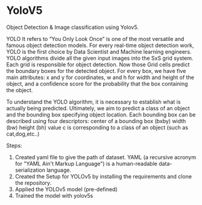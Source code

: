 # YoloV5
Object Detection &amp; Image classification using Yolov5.

YOLO
It refers to “You Only Look Once” is one of the most versatile and famous object detection models. For every real-time object detection work, YOLO is the first choice by Data Scientist and Machine learning engineers. YOLO algorithms divide all the given input images into the SxS grid system. Each grid is responsible for object detection. Now those Grid cells predict the boundary boxes for the detected object. For every box, we have five main attributes: x and y for coordinates, w and h for width and height of the object, and a confidence score for the probability that the box containing the object.

To understand the YOLO algorithm, it is necessary to establish what is actually being predicted. Ultimately, we aim to predict a class of an object and the bounding box specifying object location. Each bounding box can be described using four descriptors:
center of a bounding box (bxby)
width (bw)
height (bh)
value c is corresponding to a class of an object (such as cat,dog,etc..)

Steps: 
1. Created yaml file to give the path of dataset. YAML (a recursive acronym for "YAML Ain't Markup Language") is a human-readable data-serialization language.
2. Created the Setup for YOLOv5 by installing the requirements and clone the repository.
3. Applied the YOLOv5 model (pre-defined) 
4. Trained the model with yolov5s

